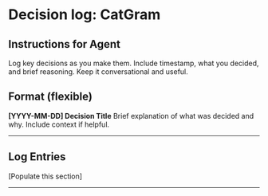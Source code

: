 # Decision log: CatGram

## Instructions for Agent
Log key decisions as you make them. Include timestamp, what you decided, and brief reasoning. Keep it conversational and useful.

## Format (flexible)
**[YYYY-MM-DD] Decision Title**
Brief explanation of what was decided and why. Include context if helpful.

---

## Log Entries
[Populate this section]

---